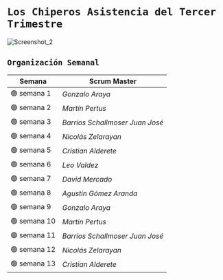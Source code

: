 # `Los Chiperos Asistencia del Tercer Trimestre`
![Screenshot_2](https://user-images.githubusercontent.com/96781254/235001574-38061c46-6f71-4658-acd1-c1fa5bdad35b.jpg)


## `Organización Semanal`

| **Semana** | **Scrum Master** |
| ---- | ---- |
| 🟢 semana 1 | *Gonzalo Araya* |
| 🟢 semana 2 | *Martín Pertus* |
| 🟢 semana 3 | *Barrios Schallmoser Juan José* |
| 🟢 semana 4 | *Nicolás Zelarayan* |
| 🟢 semana 5 | *Cristian Alderete* |
| 🟢 semana 6 | *Leo Valdez* |
| 🟢 semana 7 | *David Mercado* |
| 🟢 semana 8 | *Agustin Gómez Aranda* |
| 🟢 semana 9 | *Gonzalo Araya* |
| 🟢 semana 10 | *Martín Pertus* |
| 🟢 semana 11 | *Barrios Schallmoser Juan José* |
| 🟢 semana 12 | *Nicolás Zelarayan* |
| 🟢 semana 13 | *Cristian Alderete* |
